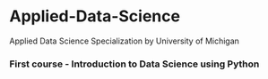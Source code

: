 # Applied-Data-Science
Applied Data Science Specialization by University of Michigan

### First course - Introduction to Data Science using Python
